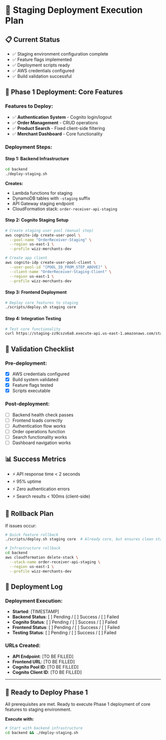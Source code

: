 # 🚀 Staging Deployment Execution Plan

## 📋 **Current Status**
- ✅ Staging environment configuration complete
- ✅ Feature flags implemented  
- ✅ Deployment scripts ready
- ✅ AWS credentials configured
- ✅ Build validation successful

## 🎯 **Phase 1 Deployment: Core Features**

### **Features to Deploy:**
- ✅ **Authentication System** - Cognito login/logout
- ✅ **Order Management** - CRUD operations
- ✅ **Product Search** - Fixed client-side filtering
- ✅ **Merchant Dashboard** - Core functionality

### **Deployment Steps:**

#### **Step 1: Backend Infrastructure**
```bash
cd backend
./deploy-staging.sh
```
**Creates:**
- Lambda functions for staging
- DynamoDB tables with `-staging` suffix
- API Gateway staging endpoint
- CloudFormation stack: `order-receiver-api-staging`

#### **Step 2: Cognito Staging Setup**
```bash
# Create staging user pool (manual step)
aws cognito-idp create-user-pool \
  --pool-name "OrderReceiver-Staging" \
  --region us-east-1 \
  --profile wizz-merchants-dev

# Create app client
aws cognito-idp create-user-pool-client \
  --user-pool-id "[POOL_ID_FROM_STEP_ABOVE]" \
  --client-name "OrderReceiver-Staging-Client" \
  --region us-east-1 \
  --profile wizz-merchants-dev
```

#### **Step 3: Frontend Deployment**
```bash
# Deploy core features to staging
./scripts/deploy.sh staging core
```

#### **Step 4: Integration Testing**
```bash
# Test core functionality
curl https://staging-zz9cszv6a8.execute-api.us-east-1.amazonaws.com/staging/health
```

## 🧪 **Validation Checklist**

### **Pre-deployment:**
- [x] AWS credentials configured
- [x] Build system validated
- [x] Feature flags tested
- [x] Scripts executable

### **Post-deployment:**
- [ ] Backend health check passes
- [ ] Frontend loads correctly
- [ ] Authentication flow works
- [ ] Order operations function
- [ ] Search functionality works
- [ ] Dashboard navigation works

## 📊 **Success Metrics**
- ⚡ API response time < 2 seconds
- ⚡ 95% uptime
- ⚡ Zero authentication errors
- ⚡ Search results < 100ms (client-side)

## 🔄 **Rollback Plan**
If issues occur:
```bash
# Quick feature rollback
./scripts/deploy.sh staging core  # Already core, but ensures clean state

# Infrastructure rollback
cd backend
aws cloudformation delete-stack \
  --stack-name order-receiver-api-staging \
  --region us-east-1 \
  --profile wizz-merchants-dev
```

## 📝 **Deployment Log**

### **Deployment Execution:**
- **Started**: [TIMESTAMP]
- **Backend Status**: [ ] Pending / [ ] Success / [ ] Failed
- **Cognito Status**: [ ] Pending / [ ] Success / [ ] Failed  
- **Frontend Status**: [ ] Pending / [ ] Success / [ ] Failed
- **Testing Status**: [ ] Pending / [ ] Success / [ ] Failed

### **URLs Created:**
- **API Endpoint**: [TO BE FILLED]
- **Frontend URL**: [TO BE FILLED]
- **Cognito Pool ID**: [TO BE FILLED]
- **Cognito Client ID**: [TO BE FILLED]

---

## 🚦 **Ready to Deploy Phase 1**

All prerequisites are met. Ready to execute Phase 1 deployment of core features to staging environment.

**Execute with:**
```bash
# Start with backend infrastructure
cd backend && ./deploy-staging.sh
```
